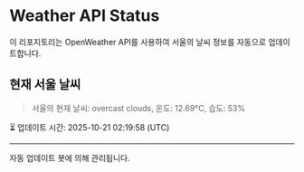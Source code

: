 
# Weather API Status

이 리포지토리는 OpenWeather API를 사용하여 서울의 날씨 정보를 자동으로 업데이트합니다.

## 현재 서울 날씨
> 서울의 현재 날씨: overcast clouds, 온도: 12.69°C, 습도: 53%

⏳ 업데이트 시간: 2025-10-21 02:19:58 (UTC)

---
자동 업데이트 봇에 의해 관리됩니다.
